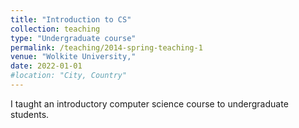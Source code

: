 ```yaml
---
title: "Introduction to CS"
collection: teaching
type: "Undergraduate course"
permalink: /teaching/2014-spring-teaching-1
venue: "Wolkite University,"
date: 2022-01-01
#location: "City, Country"
---
```


I taught an introductory computer science course to undergraduate students.



